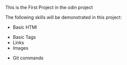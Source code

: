 This is the First Project in the odin project

The following skills will be demonstrated in this project:

- Basic HTMl

* Basic Tags
* Links
* Images

- Git commands
